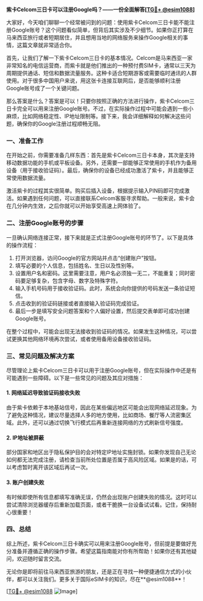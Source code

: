 **紫卡Celcom三日卡可以注册Google吗？——一份全面解答[[TG💪+ @esim1088](https://t.me/s/esim1088)]**

大家好，今天咱们聊聊一个经常被问到的问题：使用紫卡Celcom三日卡能不能注册Google账号？这个问题看似简单，但背后其实涉及不少细节。如果你正打算在马来西亚旅行或者短期居住，并且想用当地的网络服务来操作Google相关的事情，这篇文章就非常适合你。

首先，让我们了解一下紫卡Celcom三日卡的基本情况。Celcom是马来西亚一家非常知名的电信运营商，而紫卡就是他们推出的一种预付费SIM卡，通常以三天为周期提供通话、短信和数据流量服务。这种卡适合短期游客或需要临时通讯的人群使用。对于很多中国用户来说，用这张卡连接互联网后，是否能够顺利注册Google账号成了一个关键问题。

那么答案是什么？答案是可以！只要你按照正确的方法进行操作，紫卡Celcom三日卡完全可以用来注册Google账号。不过，在实际操作过程中可能会遇到一些小麻烦，比如网络稳定性、IP地址限制等。接下来，我会详细解释如何解决这些问题，确保你的Google注册过程顺畅无阻。

### 一、准备工作

在开始之前，你需要准备几样东西：首先是紫卡Celcom三日卡本身，其次是支持移动数据功能的手机或平板设备。另外，还需要一部能够正常使用的手机作为备用设备（用于接收验证码）。最后，确保你的设备已经成功激活了紫卡，并且能够正常使用数据流量。

激活紫卡的过程其实很简单。购买后插入设备，根据提示输入PIN码即可完成激活。如果遇到任何问题，可以直接联系Celcom客服寻求帮助。一般来说，紫卡会在几分钟内生效，之后你就可以开始享受高速上网体验了。

### 二、注册Google账号的步骤

一旦确认网络连接正常，接下来就是正式注册Google账号的环节了。以下是具体的操作流程：

1. 打开浏览器，访问Google的官方网站并点击“创建账户”按钮。
2. 填写必要的个人信息，包括姓名、生日以及性别等。
3. 设置用户名和密码。这里需要注意，用户名必须独一无二，不能重复；同时密码要足够复杂，包含字母、数字及特殊字符。
4. 输入手机号码用于接收验证码。此时，系统会向你提供的号码发送一条验证短信。
5. 点击收到的验证码链接或者直接输入验证码完成验证。
6. 最后一步是填写安全问题答案和个人偏好设置，然后提交表单即可成功创建Google账号。

在整个过程中，可能会出现无法接收到验证码的情况。如果发生这种情况，可以尝试更换其他网络环境再次尝试，或者使用备用设备接收验证码。

### 三、常见问题及解决方案

尽管理论上紫卡Celcom三日卡可以用于注册Google账号，但在实际操作中还是有可能遇到一些障碍。以下是一些常见的问题及其应对措施：

#### 1. 网络延迟导致验证码接收失败

由于紫卡依赖于本地基站信号，因此在某些偏远地区可能会出现网络延迟现象。为了避免这种情况，建议尽量选择人多的地方使用，比如商场、餐厅等人流密集区域。此外，还可以通过切换飞行模式后再重新连接网络的方式刷新信号强度。

#### 2. IP地址被屏蔽

部分国家和地区出于隐私保护目的会对特定IP地址实施封锁。如果你发现自己无论如何都无法完成注册，请检查当前所处位置是否属于高风险区域。如果是的话，可以考虑暂时离开该区域后再试一次。

#### 3. 账户创建失败

有时候即使所有信息都填写准确无误，仍然会出现账户创建失败的情况。这时可以尝试清除浏览器缓存后重新加载页面，或者干脆换一台设备试试看。记住，保持耐心很重要！

### 四、总结

综上所述，紫卡Celcom三日卡确实可以用来注册Google账号，但前提是要做好充分准备并遵循正确的操作步骤。希望这篇指南能对你有所帮助！如果你还有其他疑问，欢迎随时留言交流。

无论你是即将前往马来西亚旅游的朋友，还是正在寻找一种便捷通信方式的小伙伴，都可以关注我们。更多关于国际eSIM卡的知识，尽在**@esim1088**！

[[TG💪+ @esim1088](https://t.me/s/esim1088) ![Image](https://i.postimg.cc/4NQfJmqS/Snipaste-2025-05-13-00-14-12.png)]